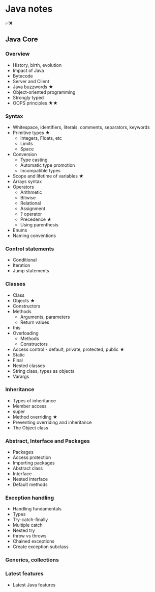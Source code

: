 # Java notes
✅❌

## Java Core

### Overview
- History, birth, evolution
- Impact of Java
- Bytecode
- Server and Client
- Java buzzwords ★
- Object-oriented programming
- Strongly typed
- OOPS principles ★★

### Syntax
- Whitespace, identifiers, literals, comments, separators, keywords
- Primitive types ★
    - Integers, Floats, etc
    - Limits
    - Space
- Conversion
    - Type casting 
    - Automatic type promotion
    - Incompatible types
- Scope and lifetime of variables ★
- Arrays syntax
- Operators
    - Arithmetic
    - Bitwise 
    - Relational
    - Assignment
    - ? operator
    - Precedence ★
    - Using parenthesis
- Enums
- Naming conventions

### Control statements
- Conditional
- Iteration
- Jump statements

### Classes
- Class
- Objects ★
- Constructors
- Methods
    - Arguments, parameters
    - Return values
- this
- Overloading
    - Methods
    - Constructors
- Access control - default, private, protected, public ★
- Static
- Final
- Nested classes
- String class, types as objects
- Varargs

### Inheritance
- Types of inheritance
- Member access
- super
- Method overriding ★
- Preventing overriding and inheritance
- The Object class

### Abstract, Interface and Packages
- Packages
- Access protection
- Importing packages
- Abstract class
- Interface
- Nested interface
- Default methods

### Exception handling
- Handling fundamentals
- Types 
- Try-catch-finally
- Multiple catch
- Nested try
- throw vs throws
- Chained exceptions
- Create exception subclass

### Generics, collections

### Latest features
- Latest Java features